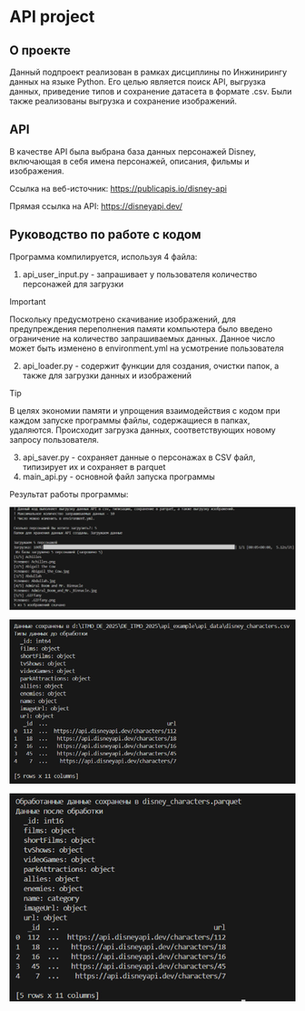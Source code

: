 # API project

## О проекте
  Данный подпроект реализован в рамках дисциплины по Инжинирингу данных на языке Python. Его целью является поиск API, выгрузка данных, приведение типов и сохранение датасета в формате .csv. Были также реализованы выгрузка и сохранение изображений.

## API
  В качестве API была выбрана база данных персонажей Disney, включающая в себя имена персонажей, описания, фильмы и изображения.
  
Ссылка на веб-источник: https://publicapis.io/disney-api

Прямая ссылка на API: https://disneyapi.dev/


## Руководство по работе с кодом
  Программа компилируется, используя 4 файла:
  1. api_user_input.py - запрашивает у пользователя количество персонажей для загрузки

> [!IMPORTANT]
> Поскольку предусмотрено скачивание изображений, для предупреждения переполнения памяти компьютера было введено ограничение на количество запрашиваемых данных. Данное число может быть изменено в environment.yml на усмотрение пользователя

  2. api_loader.py - содержит функции для создания, очистки папок, а также для загрузки данных и изображений

> [!TIP]
> В целях экономии памяти и упрощения взаимодействия с кодом при каждом запуске программы файлы, содержащиеся в папках, удаляются. Происходит загрузка данных, соответствующих новому запросу пользователя.

  3. api_saver.py - сохраняет данные о персонажах в CSV файл, типизирует их и сохраняет в parquet
  4. main_api.py - основной файл запуска программы


  Результат работы программы:

  ![Скриншот с результатом работы main_api.py (загрузка данных)](images/image_main.jpg)

  ![Скриншот с данными API до обработки](images/image_before.jpg)

  ![Скриншот с данными API после обработки](images/image_after.jpg)